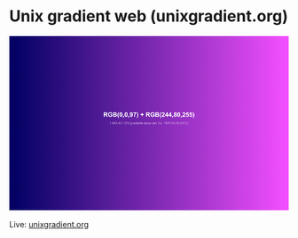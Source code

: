 # Unix gradient web (unixgradient.org)

![preview](preview-sm.png)

Live: [unixgradient.org](https://unixgradient.org)
